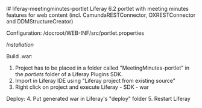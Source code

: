 l# liferay-meetingminutes-portlet
Liferay 6.2 portlet with meeting minutes features for web content (incl. CamundaRESTConnector, OXRESTConnector and DDMStructureCreator)

Configuration: /docroot/WEB-INF/src/portlet.properties

*Installation*

Build .war:
1. Project has to be placed in a folder called "MeetingMinutes-portlet" in the *portlets* folder of a Liferay Plugins SDK.
1. Import in Liferay IDE using "Liferay project from existing source"
1. Right click on project and execute Liferay - SDK - war

Deploy:
4. Put generated war in Liferay's "deploy" folder
5. Restart Liferay
